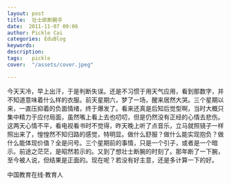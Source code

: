 ```yaml
---
layout: post  
title:  壮士欲断腕乎  
date:  2011-11-07 09:06  
author: Pickle Cai  
categories: EduBlog  
keywords: 
description:   
tags:	pickle   
cover:  "/assets/cover.jpeg"  

---  
```

    
今天天冷，早上出汗，于是判断失误。还是不习惯于用天气应用，看到那数字，并不知道意味着什么样的衣服。前天星期六，梦了一场，醒来居然大哭。三个星期以来，一直压抑着的负面情绪，终于爆发了。看来还真是后知后觉型啊，当时大概只集中精力于应付局面，虽然嘴上看上去也叨叨，但是仍然没有正经的心情去悲伤。这两天心情不平，看电视看书时不觉得，昨天晚上听了点音乐，立马就照镜子一样照出来了，惶惶然不知归路的感觉，特明显。做什么舒服？做什么能实现抱负？做什么能体现价值？全是问号。三个星期前的事情，只是一个引子，或者是一个暗示。前途之茫茫，是昭然若示的。又到了想壮士断腕的时刻了。那年断了一下腕，至今被人说，但结果是正面的。现在呢？若没有好主意，还是多计算一下的好。

		

		    
 中国教育在线·教育人


